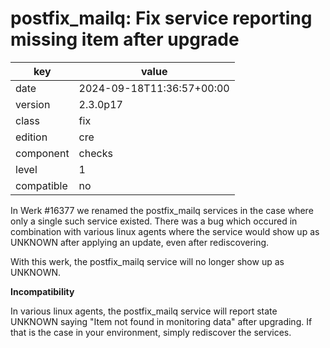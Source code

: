 [//]: # (werk v2)
# postfix_mailq: Fix service reporting missing item after upgrade

key        | value
---------- | ---
date       | 2024-09-18T11:36:57+00:00
version    | 2.3.0p17
class      | fix
edition    | cre
component  | checks
level      | 1
compatible | no

In Werk #16377 we renamed the postfix_mailq services in the case where
only a single such service existed. There was a bug which occured in
combination with various linux agents where the service would show up as
UNKNOWN after applying an update, even after rediscovering.

With this werk, the postfix_mailq service will no longer show up as
UNKNOWN.

**Incompatibility**

In various linux agents, the postfix_mailq service will report state
UNKNOWN saying "Item not found in monitoring data" after upgrading. If
that is the case in your environment, simply rediscover the services.
